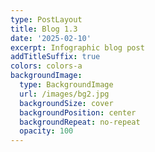 ```yaml
---
type: PostLayout
title: Blog 1.3
date: '2025-02-10'
excerpt: Infographic blog post
addTitleSuffix: true
colors: colors-a
backgroundImage:
  type: BackgroundImage
  url: /images/bg2.jpg
  backgroundSize: cover
  backgroundPosition: center
  backgroundRepeat: no-repeat
  opacity: 100
---
```

